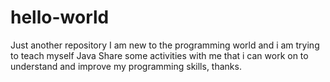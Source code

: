 # hello-world
Just another repository
I am new to the programming world and i am trying to teach myself Java
Share some activities with me that i can work on to understand and improve my programming skills, thanks.

